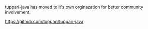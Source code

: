 tuppari-java has moved to it's own orginazation for better community involvement.

https://github.com/tuppari/tuppari-java